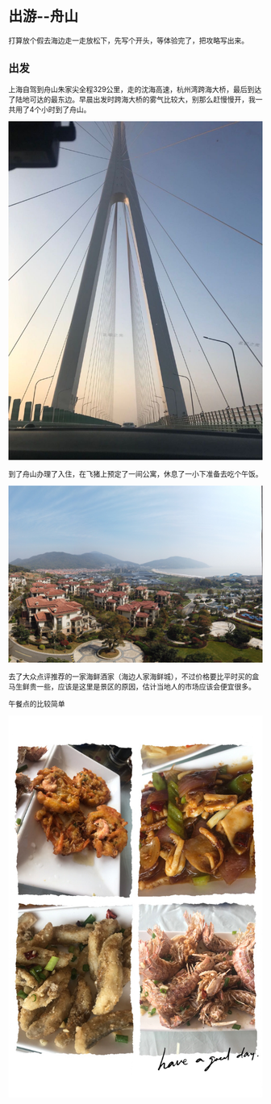 # 出游--舟山

打算放个假去海边走一走放松下，先写个开头，等体验完了，把攻略写出来。

## 出发

上海自驾到舟山朱家尖全程329公里，走的沈海高速，杭州湾跨海大桥，最后到达了陆地可达的最东边。早晨出发时跨海大桥的雾气比较大，别那么赶慢慢开，我一共用了4个小时到了舟山。

![WechatIMG17957](media/WechatIMG17957-2.jpeg)


到了舟山办理了入住，在飞猪上预定了一间公寓，休息了一小下准备去吃个午饭。

![WechatIMG460](media/WechatIMG460.jpeg)

去了大众点评推荐的一家海鲜酒家（海边人家海鲜城），不过价格要比平时买的盒马生鲜贵一些，应该是这里是景区的原因，估计当地人的市场应该会便宜很多。

午餐点的比较简单

![WechatIMG1214](media/WechatIMG1214.jpeg)

